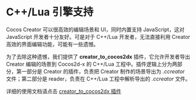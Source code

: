 # C++/Lua 引擎支持

Cocos Creator 可以很高效的编辑场景和 UI，同时内置支持 JavaScript，这对 JavaScript 开发者十分友好。可是对于 C++/Lua 开发者，无法直接利用 Creator 高效的界面编辑功能，可能有一些遗憾。

为了去除这种遗憾，我们提供了 __creator_to_cocos2dx__ 插件，它允许开发者导出 Creator 编辑的场景到 Cocos2d-x 的 C++/Lua 工程中。插件逻辑上分为两部分，第一部分是 Creator 的插件，负责把 Creator 制作的场景导出为 _.ccreator_ 文件；第二部分是 reader，负责在 C++/Lua 工程中解析导出的 _.ccreator_ 文件。

详细的使用文档请点击 [creator_to_cocos2dx 插件](../../../../cocos2d-x/manual/zh/editors_and_tools/creator_to_cocos2dx.html)
